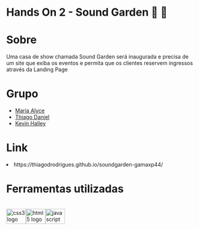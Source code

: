 # Hands On 2 - Sound Garden :guitar: :musical_note:

# Sobre

Uma casa de show chamada Sound Garden será inaugurada e precisa de um site que exiba os eventos e permita que os clientes reservem ingressos através da Landing Page


# Grupo

  - [Maria Alyce](https://github.com/alyce-developer)
  - [Thiago Daniel](https://github.com/thiagodrodrigues)
  - [Kevin Halley](https://github.com/keuwey)

 # Link

  <li> https://thiagodrodrigues.github.io/soundgarden-gamaxp44/
 
 # Ferramentas utilizadas 
 <br>
<img src="https://cdn.jsdelivr.net/gh/devicons/devicon/icons/css3/css3-original.svg" height="40" width="52" alt="css3 logo"  /><img src="https://cdn.jsdelivr.net/gh/devicons/devicon/icons/html5/html5-original.svg" height="40" width="52" alt="html5 logo"  /><img src="https://cdn.jsdelivr.net/gh/devicons/devicon/icons/javascript/javascript-original.svg" height="40" width="52" alt="javascript logo"  />
  
  